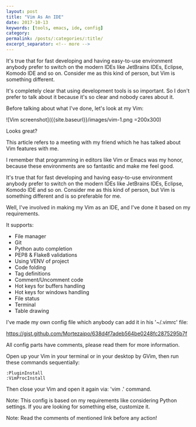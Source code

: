 ```yaml
---
layout: post
title: "Vim As An IDE"
date: 2017-10-13
keywords: [tools, emacs, ide, config]
category: 
permalink: /posts/:categories/:title/
excerpt_separator: <!-- more -->
---
```

It's true that for fast developing and having easy-to-use environment
anybody prefer to switch on the modern IDEs like JetBrains IDEs, Eclipse,
Komodo IDE and so on. Consider me as this kind of person, but Vim is
something different.
<!-- more -->
It's completely clear that using development tools is so important.
So I don't prefer to talk about it because it's so clear and nobody cares about it.

Before talking about what I've done, let's look at my Vim:

![Vim screenshot]({{site.baseurl}}/images/vim-1.png =200x300)

Looks great?

This article refers to a meeting with my friend which he has talked about Vim features with me.

I remember that programming in editors like Vim or Emacs was my honor,
because these environments are so fantastic and make me feel good.

It's true that for fast developing and having easy-to-use environment anybody prefer
to switch on the modern IDEs like JetBrains IDEs, Eclipse, Komodo IDE and so on.
Consider me as this kind of person, but Vim is something different and is so preferable for me.

Well, I've involved in making my Vim as an IDE, and I've done it based on my requirements.

It supports:

* File manager
* Git
* Python auto completion
* PEP8 & Flake8 validations
* Using VENV of project
* Code folding
* Tag definitions
* Comment/Uncomment code
* Hot keys for buffers handling
* Hot keys for windows handling
* File status
* Terminal
* Table drawing

I've made my own config file which anybody can add it in his '~/.vimrc' file:

https://gist.github.com/Mortezaipo/638d4f7adeb564be0248fc2875295b7f

All config parts have comments, please read them for more information.

Open up your Vim in your terminal or in your desktop by GVim, then run these commands sequentially:
```
:PluginInstall
:VimProcInstall
```

Then close your Vim and open it again via: 'vim .' command.

Note: This config is based on my requirements like considering Python settings. If you are looking for something else, customize it.

Note: Read the comments of mentioned link before any action!
